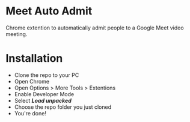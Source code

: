 # Meet Auto Admit
Chrome extention to automatically admit people to a Google Meet video meeting.

# Installation
* Clone the repo to your PC
* Open Chrome
* Open Options > More Tools > Extentions
* Enable Developer Mode
* Select ***Load unpacked***
* Choose the repo folder you just cloned
* You're done!